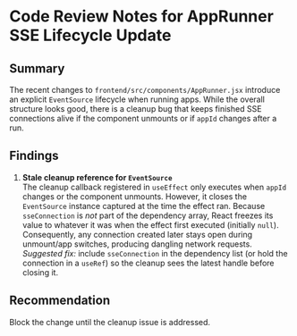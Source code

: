 # Code Review Notes for AppRunner SSE Lifecycle Update

## Summary
The recent changes to `frontend/src/components/AppRunner.jsx` introduce an explicit `EventSource` lifecycle when running apps. While the overall structure looks good, there is a cleanup bug that keeps finished SSE connections alive if the component unmounts or if `appId` changes after a run.

## Findings
1. **Stale cleanup reference for `EventSource`**  
   The cleanup callback registered in `useEffect` only executes when `appId` changes or the component unmounts. However, it closes the `EventSource` instance captured at the time the effect ran. Because `sseConnection` is *not* part of the dependency array, React freezes its value to whatever it was when the effect first executed (initially `null`). Consequently, any connection created later stays open during unmount/app switches, producing dangling network requests.  
   *Suggested fix:* include `sseConnection` in the dependency list (or hold the connection in a `useRef`) so the cleanup sees the latest handle before closing it.

## Recommendation
Block the change until the cleanup issue is addressed.
